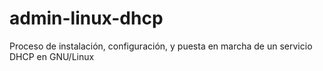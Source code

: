 # admin-linux-dhcp
Proceso de instalación, configuración, y puesta en marcha de un servicio DHCP en GNU/Linux
